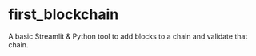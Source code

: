 # first_blockchain
A basic Streamlit &amp; Python tool to add blocks to a chain and validate that chain.
